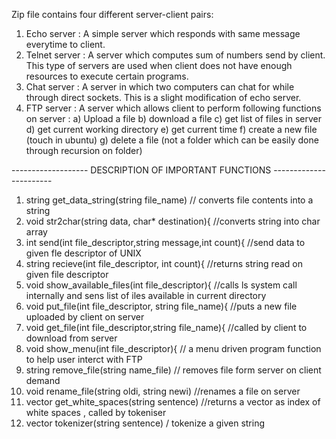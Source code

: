 Zip file contains four different server-client pairs:
1. Echo server : A simple server which responds with same message everytime to client.
2. Telnet server :  A server which computes sum of numbers send by client. This type of servers are used when client does not have enough resources to execute certain programs.
3. Chat server :  A server in which two computers can chat for while through direct sockets. This is a slight modification of echo server.
4. FTP server : A server which allows client to perform following functions on server : 
	a) Upload a file
	b) download a file
	c) get list of files in server
	d) get current working directory
	e) get current time
	f) create a new file (touch in ubuntu)
	g) delete a file (not a folder which can be easily done through recursion on folder)



------------------- DESCRIPTION OF IMPORTANT FUNCTIONS -----------------------

1. string get_data_string(string file_name) // converts file contents into a string
2. void str2char(string data, char* destination){ //converts string into char array
3. int send(int file_descriptor,string message,int count){ //send data to given fle descriptor of UNIX
4. string recieve(int file_descriptor, int count){ //returns string read on given file descriptor
5. void show_available_files(int file_descriptor){ //calls ls system call internally and sens list of iles available in current directory
6. void put_file(int file_descriptor, string file_name){ //puts a new file uploaded by client on server
7. void get_file(int file_descriptor,string file_name){ //called by client to download from server
8. void show_menu(int file_descriptor){	// a menu driven program function to help user interct with FTP
9.  string remove_file(string name_file) // removes file form server on client demand
10. void rename_file(string oldi, string newi) //renames a file on server
11. vector<int> get_white_spaces(string sentence) //returns a vector as index of white spaces , called by tokeniser
12. vector<string> tokenizer(string sentence) / tokenize a given string

